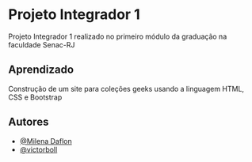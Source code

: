 
# Projeto Integrador 1

Projeto Integrador 1 realizado no primeiro módulo da graduação na faculdade Senac-RJ
## Aprendizado

Construção de um site para coleções geeks usando a linguagem HTML, CSS e Bootstrap 


## Autores

- [@Milena Daflon](https://github.com/foxwire96)
- [@victorboll](https://github.com/victorboll)
